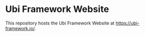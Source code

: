 # Ubi Framework Website

This repository hosts the Ubi Framework Website at https://ubi-framework.io/.
